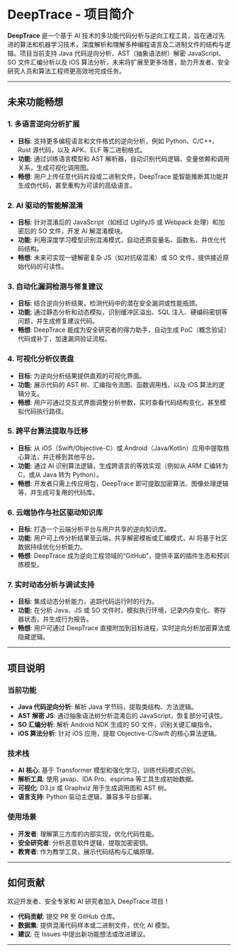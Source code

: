 # DeepTrace - 项目简介

**DeepTrace** 是一个基于 AI 技术的多功能代码分析与逆向工程工具，旨在通过先进的算法和机器学习技术，深度解析和理解多种编程语言及二进制文件的结构与逻辑。项目当前支持 Java 代码逆向分析、AST（抽象语法树）解密 JavaScript、SO 文件汇编分析以及 iOS 算法分析，未来将扩展至更多场景，助力开发者、安全研究人员和算法工程师更高效地完成任务。

---

## 未来功能畅想

### 1. 多语言逆向分析扩展
- **目标**: 支持更多编程语言和文件格式的逆向分析，例如 Python、C/C++、Rust 源代码，以及 APK、ELF 等二进制格式。
- **功能**: 通过训练语言模型和 AST 解析器，自动识别代码逻辑、变量依赖和调用关系，生成可视化调用图。
- **畅想**: 用户上传任意代码片段或二进制文件，DeepTrace 能智能推断其功能并生成伪代码，甚至重构为可读的高级语言。

### 2. AI 驱动的智能解混淆
- **目标**: 针对混淆后的 JavaScript（如经过 UglifyJS 或 Webpack 处理）和加密后的 SO 文件，开发 AI 解混淆模块。
- **功能**: 利用深度学习模型识别混淆模式，自动还原变量名、函数名，并优化代码结构。
- **畅想**: 未来可实现一键解密复杂 JS（如对抗级混淆）或 SO 文件，提供接近原始代码的可读性。

### 3. 自动化漏洞检测与修复建议
- **目标**: 结合逆向分析结果，检测代码中的潜在安全漏洞或性能瓶颈。
- **功能**: 通过静态分析和动态模拟，识别缓冲区溢出、SQL 注入、硬编码密钥等问题，并生成修复建议代码。
- **畅想**: DeepTrace 能成为安全研究者的得力助手，自动生成 PoC（概念验证）代码或补丁，加速漏洞验证流程。

### 4. 可视化分析仪表盘
- **目标**: 为逆向分析结果提供直观的可视化界面。
- **功能**: 展示代码的 AST 树、汇编指令流图、函数调用栈，以及 iOS 算法的逻辑分支。
- **畅想**: 用户可通过交互式界面调整分析参数，实时查看代码结构变化，甚至模拟代码执行路径。

### 5. 跨平台算法提取与迁移
- **目标**: 从 iOS（Swift/Objective-C）或 Android（Java/Kotlin）应用中提取核心算法，并迁移到其他平台。
- **功能**: 通过 AI 识别算法逻辑，生成跨语言的等效实现（例如从 ARM 汇编转为 C，或从 Java 转为 Python）。
- **畅想**: 开发者只需上传应用包，DeepTrace 即可提取加密算法、图像处理逻辑等，并生成可复用的代码库。

### 6. 云端协作与社区驱动知识库
- **目标**: 打造一个云端分析平台与用户共享的逆向知识库。
- **功能**: 用户可上传分析结果至云端，共享解密模板或汇编模式，AI 将基于社区数据持续优化分析能力。
- **畅想**: DeepTrace 成为逆向工程领域的“GitHub”，提供丰富的插件生态和预训练模型。

### 7. 实时动态分析与调试支持
- **目标**: 集成动态分析能力，追踪代码运行时的行为。
- **功能**: 在分析 Java、JS 或 SO 文件时，模拟执行环境，记录内存变化、寄存器状态，并生成行为报告。
- **畅想**: 用户可通过 DeepTrace 直接附加到目标进程，实时逆向分析加密算法或隐藏逻辑。

---

## 项目说明

### 当前功能
- **Java 代码逆向分析**: 解析 Java 字节码，提取类结构、方法逻辑。
- **AST 解密 JS**: 通过抽象语法树分析混淆后的 JavaScript，恢复部分可读性。
- **SO 汇编分析**: 解析 Android NDK 生成的 SO 文件，识别关键汇编指令。
- **iOS 算法分析**: 针对 iOS 应用，提取 Objective-C/Swift 的核心算法逻辑。

### 技术栈
- **AI 核心**: 基于 Transformer 模型和强化学习，训练代码模式识别。
- **解析工具**: 使用 javap、IDA Pro、esprima 等工具生成初始数据。
- **可视化**: D3.js 或 Graphviz 用于生成调用图和 AST 树。
- **语言支持**: Python 驱动主逻辑，兼容多平台部署。

### 使用场景
- **开发者**: 理解第三方库的内部实现，优化代码性能。
- **安全研究者**: 分析恶意软件逻辑，提取加密密钥。
- **教育者**: 作为教学工具，展示代码结构与汇编原理。

---

## 如何贡献
欢迎开发者、安全专家和 AI 研究者加入 DeepTrace 项目！  
- **代码贡献**: 提交 PR 至 GitHub 仓库。
- **数据集**: 提供混淆代码样本或二进制文件，优化 AI 模型。
- **建议**: 在 Issues 中提出新功能想法或改进建议。

---
